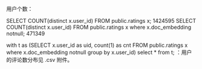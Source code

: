用户个数：

SELECT COUNT(distinct x.user_id) FROM public.ratings x; 1424595
SELECT COUNT(distinct x.user_id) FROM public.ratings x where x.doc_embedding notnull; 471349

with t as 
(SELECT x.user_id as uid, count(1) as cnt FROM public.ratings x where x.doc_embedding notnull group by x.user_id)
select * from t; ：用户的评论数分布见 .csv 附件。

